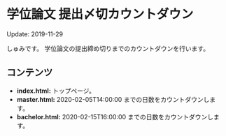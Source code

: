 # 学位論文 提出〆切カウントダウン

Update: 2019-11-29

しゅみです。
学位論文の提出締め切りまでのカウントダウンを行います。

## コンテンツ
- **index.html:** トップページ。
- **master.html:** 2020-02-05T14:00:00 までの日数をカウントダウンします。
- **bachelor.html:** 2020-02-15T16:00:00 までの日数をカウントダウンします。
